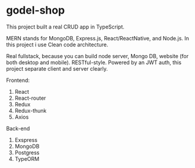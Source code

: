 # godel-shop
This project built a real CRUD app in TypeScript.

MERN stands for MongoDB, Express.js, React/ReactNative, and Node.js.
In this project i use Clean code architecture.

Real fullstack, because you can build node server, Mongo DB, website (for both desktop and mobile). 
RESTful-style. Powered by an JWT auth, this project separate client and server clearly. 

Frontend: 
1. React
2. React-router
3. Redux
4. Redux-thunk
5. Axios

Back-end
1. Exspress
2. MongoDB
3. Postgress
4. TypeORM
